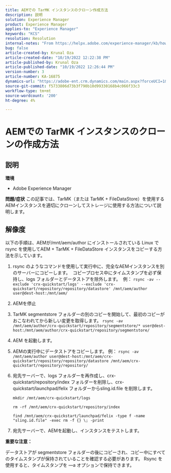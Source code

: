 ```yaml
---
title: AEMでの TarMK インスタンスのクローン作成方法
description: 説明
solution: Experience Manager
product: Experience Manager
applies-to: "Experience Manager"
keywords: "KCS"
resolution: Resolution
internal-notes: "From https://helpx.adobe.com/experience-manager/kb/how-to-clone-an-AEM-TarMK-instance-AEM.html"
bug: false
article-created-by: Krunal Oza
article-created-date: "10/19/2022 12:22:38 PM"
article-published-by: Krunal Oza
article-published-date: "10/19/2022 12:26:44 PM"
version-number: 3
article-number: KA-16875
dynamics-url: "https://adobe-ent.crm.dynamics.com/main.aspx?forceUCI=1&pagetype=entityrecord&etn=knowledgearticle&id=708341b2-a84f-ed11-bba2-00224808679b"
source-git-commit: f5733806d73b3f790b10d99330168b4c066f33c3
workflow-type: tm+mt
source-wordcount: '200'
ht-degree: 4%

---
```


# AEMでの TarMK インスタンスのクローンの作成方法

## 説明

<b>環境</b>
- Adobe Experience Manager



<b>問題/症状</b>
この記事では、TarMK（または TarMK + FileDataStore）を使用するAEMインスタンスを適切にクローンしてストレージに使用する方法について説明します。


## 解像度


以下の手順は、AEMが/mnt/aem/author にインストールされている Linux で rsync を使用してAEM + TarMK + FileDataStore インスタンスをコピーする方法を示しています。

1. rsync のようなコマンドを使用して実行中に、完全なAEMインスタンスを別のサーバーにコピーします。  コピープロセス中にタイムスタンプを必ず保持し、logs フォルダーとデータストアを除外します。  例： `rsync -av --exclude 'crx-quickstart/logs' --exclude 'crx-quickstart/repository/repository/datastore' /mnt/aem/author user@dest-host:/mnt/aem/`
2. AEMを停止
3. TarMK segmentstore フォルダーの別のコピーを開始して、最初のコピーがおこなわれてから新しい変更を取得します。 `rsync -av /mnt/aem/author/crx-quickstart/repository/segmentstore/* user@dest-host:/mnt/aem/author/crx-quickstart/repository/segmentstore/`
4. AEM を起動します。
5. AEMの実行中にデータストアをコピーします。 例： `rsync -av /mnt/aem/author user@dest-host:/mnt/aem/crx-quickstart/repository/repository/datastore /mnt/aem/crx-quickstart/repository/repository/`
6. 宛先サーバーで、logs フォルダーを再作成し、crx-quickstart/repository/index フォルダーを削除し、crx-quickstart/launchpad/felix フォルダーからsling.id.file を削除します。

   `mkdir /mnt/aem/crx-quickstart/logs`

   `rm -rf /mnt/aem/crx-quickstart/repository/index`

   `find /mnt/aem/crx-quickstart/launchpad/felix -type f -name "sling.id.file" -exec rm -f {} \; -print`
7. 宛先サーバーで、AEMを起動し、インスタンスをテストします。


<b>重要な注意：</b>

データストアが segmentstore フォルダーの後にコピーされ、コピー中にすべてのタイムスタンプが保持されていることを確認する必要があります。 Rsync を使用すると、タイムスタンプを —a オプションで保持できます。
